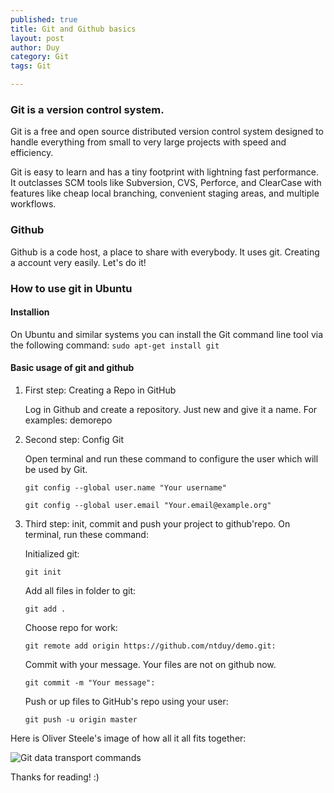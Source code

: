 ```yaml
---
published: true
title: Git and Github basics
layout: post
author: Duy
category: Git
tags: Git

---
```


### Git is a version control system.

Git is a free and open source distributed version control system designed to handle everything from small to very large projects with speed and efficiency.

Git is easy to learn and has a tiny footprint with lightning fast performance. It outclasses SCM tools like Subversion, CVS, Perforce, and ClearCase with features like cheap local branching, convenient staging areas, and multiple workflows.

### Github
Github is a code host, a place to share with everybody. It uses git. Creating a account very easily. Let's do it!

### How to use git in Ubuntu

#### Installion

On Ubuntu and similar systems you can install the Git command line tool via the following command:
	```
	sudo apt-get install git
	```
#### Basic usage of git and github

1. First step: Creating a Repo in GitHub

	Log in Github and create a repository. Just new and give it a name. For examples: demorepo

2. Second step: Config Git

	Open terminal and run these command to configure the user which will be used by Git.

	```
	git config --global user.name "Your username"
	```

	```
	git config --global user.email "Your.email@example.org"
	```

3. Third step: init, commit and push your project to github'repo.
	On terminal, run these command:

	Initialized git:
	```
	git init
	```

	Add all files in folder to git:
	```
	git add .
	```

	Choose repo for work:
	```
	git remote add origin https://github.com/ntduy/demo.git:
	```

	Commit with your message. Your files are not on github now.
	```
	git commit -m "Your message":
	```

	Push or up files to GitHub's repo using your user:
	```
	git push -u origin master
	```

Here is Oliver Steele's image of how all it all fits together:

![Git data transport commands](http://i.stack.imgur.com/XwVzT.png "Oliver Steele's image")


Thanks for reading! :)





